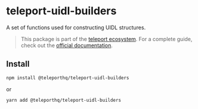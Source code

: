 # teleport-uidl-builders

A set of functions used for constructing UIDL structures.

> This package is part of the [teleport ecosystem](https://github.com/teleporthq/teleport-code-generators). For a complete guide, check out the [official documentation](https://docs.teleporthq.io/).

## Install
```bash
npm install @teleporthq/teleport-uidl-builders
```
or
```bash
yarn add @teleporthq/teleport-uidl-builders
```
